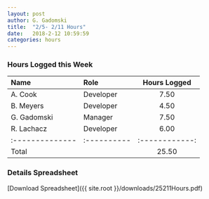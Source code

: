 ```yaml
---
layout: post
author: G. Gadomski
title:  "2/5- 2/11 Hours"
date:   2018-2-12 10:59:59
categories: hours
---
```


### Hours Logged this Week

| Name          | Role      | Hours Logged |
|:--------------|:----------|:------------:|
| A. Cook       | Developer | 7.50         |
| B. Meyers     | Developer | 4.50         |
| G. Gadomski   | Manager   | 7.50         |
| R. Lachacz    | Developer | 6.00         |
|:--------------|:----------|:------------:|
| Total         |           | 25.50        |


### Details Spreadsheet
[Download Spreadsheet]({{ site.root }}/downloads/25211Hours.pdf)